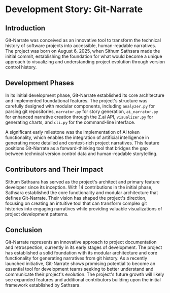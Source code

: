
# Development Story: Git-Narrate

## Introduction

Git-Narrate was conceived as an innovative tool to transform the technical history of software projects into accessible, human-readable narratives. The project was born on August 6, 2025, when Sithum Sathsara made the initial commit, establishing the foundation for what would become a unique approach to visualizing and understanding project evolution through version control history.

## Development Phases

In its initial development phase, Git-Narrate established its core architecture and implemented foundational features. The project's structure was carefully designed with modular components, including `analyzer.py` for parsing git repositories, `narrator.py` for story generation, `ai_narrator.py` for enhanced narrative creation through the Z.ai API, `visualizer.py` for generating charts, and `cli.py` for the command-line interface.

A significant early milestone was the implementation of AI token functionality, which enables the integration of artificial intelligence in generating more detailed and context-rich project narratives. This feature positions Git-Narrate as a forward-thinking tool that bridges the gap between technical version control data and human-readable storytelling.

## Contributors and Their Impact

Sithum Sathsara has served as the project's architect and primary feature developer since its inception. With 14 contributions in the initial phase, Sathsara established the core functionality and modular architecture that defines Git-Narrate. Their vision has shaped the project's direction, focusing on creating an intuitive tool that can transform complex git histories into engaging narratives while providing valuable visualizations of project development patterns.

## Conclusion

Git-Narrate represents an innovative approach to project documentation and retrospection, currently in its early stages of development. The project has established a solid foundation with its modular architecture and core functionality for generating narratives from git history. As a recently launched initiative, Git-Narrate shows promising potential to become an essential tool for development teams seeking to better understand and communicate their project's evolution. The project's future growth will likely see expanded features and additional contributors building upon the initial framework established by Sathsara.